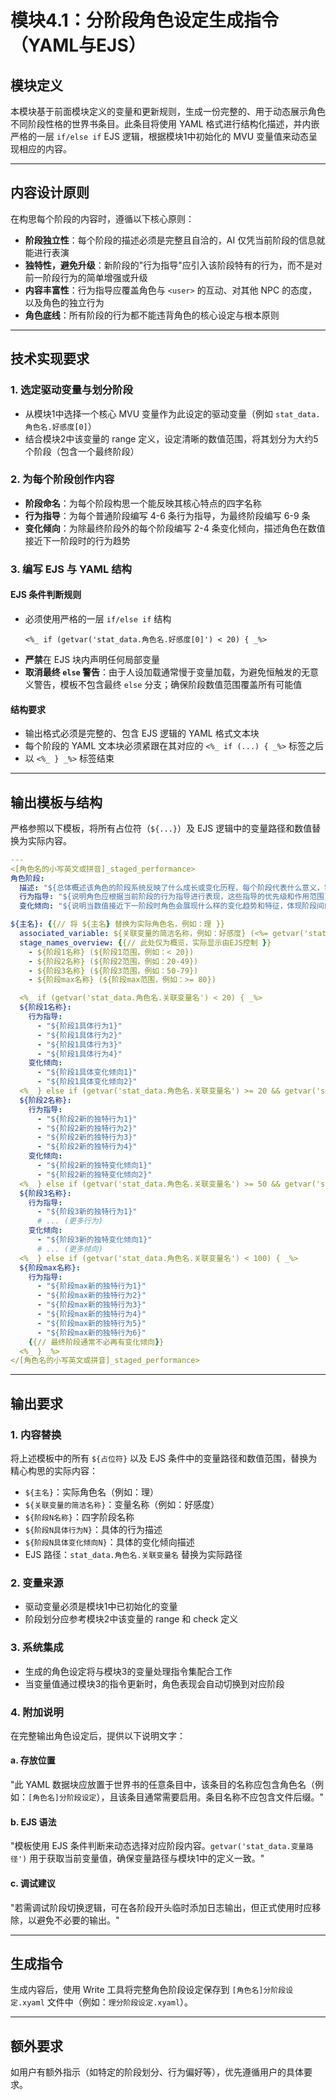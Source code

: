 # 模块4.1：分阶段角色设定生成指令（YAML与EJS）

## 模块定义

本模块基于前面模块定义的变量和更新规则，生成一份完整的、用于动态展示角色不同阶段性格的世界书条目。此条目将使用 YAML 格式进行结构化描述，并内嵌严格的一层 `if/else if` EJS 逻辑，根据模块1中初始化的 MVU 变量值来动态呈现相应的内容。

---

## 内容设计原则

在构思每个阶段的内容时，遵循以下核心原则：

- **阶段独立性**：每个阶段的描述必须是完整且自洽的，AI 仅凭当前阶段的信息就能进行表演
- **独特性，避免升级**：新阶段的"行为指导"应引入该阶段特有的行为，而不是对前一阶段行为的简单增强或升级
- **内容丰富性**：行为指导应覆盖角色与 `<user>` 的互动、对其他 NPC 的态度，以及角色的独立行为
- **角色底线**：所有阶段的行为都不能违背角色的核心设定与根本原则

---

## 技术实现要求

### 1. 选定驱动变量与划分阶段

- 从模块1中选择一个核心 MVU 变量作为此设定的驱动变量（例如 `stat_data.角色名.好感度[0]`）
- 结合模块2中该变量的 range 定义，设定清晰的数值范围，将其划分为大约5个阶段（包含一个最终阶段）

### 2. 为每个阶段创作内容

- **阶段命名**：为每个阶段构思一个能反映其核心特点的四字名称
- **行为指导**：为每个普通阶段编写 4-6 条行为指导，为最终阶段编写 6-9 条
- **变化倾向**：为除最终阶段外的每个阶段编写 2-4 条变化倾向，描述角色在数值接近下一阶段时的行为趋势

### 3. 编写 EJS 与 YAML 结构

#### EJS 条件判断规则

- 必须使用严格的一层 `if/else if` 结构
  ```ejs
  <%_ if (getvar('stat_data.角色名.好感度[0]') < 20) { _%>
  ```
- **严禁**在 EJS 块内声明任何局部变量
- **取消最终 `else` 警告**：由于人设加载通常慢于变量加载，为避免恒触发的无意义警告，模板不包含最终 `else` 分支；确保阶段数值范围覆盖所有可能值

#### 结构要求

- 输出格式必须是完整的、包含 EJS 逻辑的 YAML 格式文本块
- 每个阶段的 YAML 文本块必须紧跟在其对应的 `<%_ if (...) { _%>` 标签之后
- 以 `<%_ } _%>` 标签结束

---

## 输出模板与结构

严格参照以下模板，将所有占位符（`${...}`）及 EJS 逻辑中的变量路径和数值替换为实际内容。

```yaml
---
<[角色名的小写英文或拼音]_staged_performance>
角色阶段:
  描述: "${总体概述该角色的阶段系统反映了什么成长或变化历程，每个阶段代表什么意义，需结合角色特点个性化描述}"
  行为指导: "${说明角色应根据当前阶段的行为指导进行表现，这些指导的优先级和作用范围}"
  变化倾向: "${说明当数值接近下一阶段时角色会展现什么样的变化趋势和特征，体现阶段间的过渡}"

${主名}: {{// 将 ${主名} 替换为实际角色名，例如：理 }}
  associated_variable: ${关联变量的简洁名称，例如：好感度} (<%= getvar('stat_data.角色名.关联变量名') %>)
  stage_names_overview: {{// 此处仅为概览，实际显示由EJS控制 }}
    - ${阶段1名称} (${阶段1范围，例如：< 20})
    - ${阶段2名称} (${阶段2范围，例如：20-49})
    - ${阶段3名称} (${阶段3范围，例如：50-79})
    - ${阶段max名称} (${阶段max范围，例如：>= 80})

  <%_ if (getvar('stat_data.角色名.关联变量名') < 20) { _%>
  ${阶段1名称}:
    行为指导:
      - "${阶段1具体行为1}"
      - "${阶段1具体行为2}"
      - "${阶段1具体行为3}"
      - "${阶段1具体行为4}"
    变化倾向:
      - "${阶段1具体变化倾向1}"
      - "${阶段1具体变化倾向2}"
  <%_ } else if (getvar('stat_data.角色名.关联变量名') >= 20 && getvar('stat_data.角色名.关联变量名') < 50) { _%>
  ${阶段2名称}:
    行为指导:
      - "${阶段2新的独特行为1}"
      - "${阶段2新的独特行为2}"
      - "${阶段2新的独特行为3}"
      - "${阶段2新的独特行为4}"
    变化倾向:
      - "${阶段2新的独特变化倾向1}"
      - "${阶段2新的独特变化倾向2}"
  <%_ } else if (getvar('stat_data.角色名.关联变量名') >= 50 && getvar('stat_data.角色名.关联变量名') < 80) { _%>
  ${阶段3名称}:
    行为指导:
      - "${阶段3新的独特行为1}"
      # ... (更多行为)
    变化倾向:
      - "${阶段3新的独特变化倾向1}"
      # ... (更多倾向)
  <%_ } else if (getvar('stat_data.角色名.关联变量名') < 100) { _%>
  ${阶段max名称}:
    行为指导:
      - "${阶段max新的独特行为1}"
      - "${阶段max新的独特行为2}"
      - "${阶段max新的独特行为3}"
      - "${阶段max新的独特行为4}"
      - "${阶段max新的独特行为5}"
      - "${阶段max新的独特行为6}"
    {{// 最终阶段通常不必再有变化倾向}}
  <%_ } _%>
</[角色名的小写英文或拼音]_staged_performance>
```

---

## 输出要求

### 1. 内容替换

将上述模板中的所有 `${占位符}` 以及 EJS 条件中的变量路径和数值范围，替换为精心构思的实际内容：

- `${主名}`：实际角色名（例如：理）
- `${关联变量的简洁名称}`：变量名称（例如：好感度）
- `${阶段N名称}`：四字阶段名称
- `${阶段N具体行为N}`：具体的行为描述
- `${阶段N具体变化倾向N}`：具体的变化倾向描述
- EJS 路径：`stat_data.角色名.关联变量名` 替换为实际路径

### 2. 变量来源

- 驱动变量必须是模块1中已初始化的变量
- 阶段划分应参考模块2中该变量的 range 和 check 定义

### 3. 系统集成

- 生成的角色设定将与模块3的变量处理指令集配合工作
- 当变量值通过模块3的指令更新时，角色表现会自动切换到对应阶段

### 4. 附加说明

在完整输出角色设定后，提供以下说明文字：

#### a. 存放位置

"此 YAML 数据块应放置于世界书的任意条目中，该条目的名称应包含角色名（例如：`[角色名]分阶段设定`），且该条目通常需要启用。条目名称不应包含文件后缀。"

#### b. EJS 语法

"模板使用 EJS 条件判断来动态选择对应阶段内容。`getvar('stat_data.变量路径')` 用于获取当前变量值，确保变量路径与模块1中的定义一致。"

#### c. 调试建议

"若需调试阶段切换逻辑，可在各阶段开头临时添加日志输出，但正式使用时应移除，以避免不必要的输出。"

---

## 生成指令

生成内容后，使用 Write 工具将完整角色阶段设定保存到 `[角色名]分阶段设定.xyaml` 文件中（例如：`理分阶段设定.xyaml`）。

---

## 额外要求

如用户有额外指示（如特定的阶段划分、行为偏好等），优先遵循用户的具体要求。
